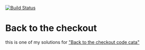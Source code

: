 [![Build Status](https://ci.poweronoff.click/api/badges/steam/supermarket/status.svg)](https://ci.poweronoff.click/steam/supermarket)

# Back to the checkout

this is one of my solutions for ["Back to the checkout code cata"](http://codekata.com/kata/kata09-back-to-the-checkout/)
